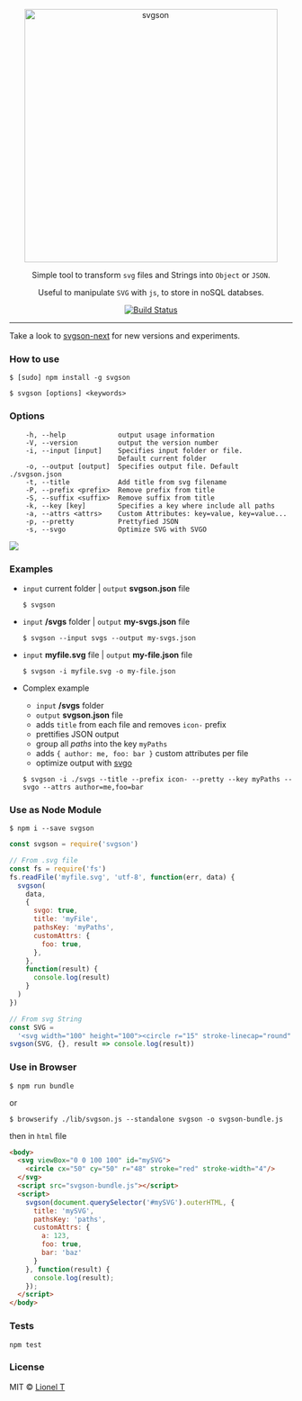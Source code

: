<p align="center">
  <img alt="svgson" title="svgson" src="/logo.svg" width="450">
</p>

<p align="center">
  Simple tool to transform <code>svg</code> files and Strings into <code>Object</code> or <code>JSON</code>.
</p>
<p align="center">
  Useful to manipulate <code>SVG</code> with <code>js</code>, to store in noSQL databses.
</p>

<p align="center">
  <a href="https://travis-ci.org/elrumordelaluz/svgson">
    <img src="https://travis-ci.org/elrumordelaluz/svgson.svg?branch=master" alt="Build Status">
  </a>
</p>

--- 

Take a look to [svgson-next](https://github.com/elrumordelaluz/svgson-next) for new versions and experiments.

### How to use

```
$ [sudo] npm install -g svgson
```

```
$ svgson [options] <keywords>
```

### Options

```
    -h, --help             output usage information
    -V, --version          output the version number
    -i, --input [input]    Specifies input folder or file.
                           Default current folder
    -o, --output [output]  Specifies output file. Default ./svgson.json
    -t, --title            Add title from svg filename
    -P, --prefix <prefix>  Remove prefix from title
    -S, --suffix <suffix>  Remove suffix from title
    -k, --key [key]        Specifies a key where include all paths
    -a, --attrs <attrs>    Custom Attributes: key=value, key=value...
    -p, --pretty           Prettyfied JSON
    -s, --svgo             Optimize SVG with SVGO
```

![](https://cdn.rawgit.com/elrumordelaluz/svgson/master/example.gif)

### Examples

* `input` current folder | `output` **svgson.json** file

  ```
  $ svgson
  ```

* `input` **/svgs** folder | `output` **my-svgs.json** file

  ```
  $ svgson --input svgs --output my-svgs.json
  ```

* `input` **myfile.svg** file | `output` **my-file.json** file

  ```
  $ svgson -i myfile.svg -o my-file.json
  ```

* Complex example

  * `input` **/svgs** folder
  * `output` **svgson.json** file
  * adds `title` from each file and removes `icon-` prefix
  * prettifies JSON output
  * group all _paths_ into the key `myPaths`
  * adds `{ author: me, foo: bar }` custom attributes per file
  * optimize output with [svgo](https://github.com/svg/svgo)

  ```
  $ svgson -i ./svgs --title --prefix icon- --pretty --key myPaths --svgo --attrs author=me,foo=bar
  ```

### Use as Node Module

```
$ npm i --save svgson
```

```js
const svgson = require('svgson')

// From .svg file
const fs = require('fs')
fs.readFile('myfile.svg', 'utf-8', function(err, data) {
  svgson(
    data,
    {
      svgo: true,
      title: 'myFile',
      pathsKey: 'myPaths',
      customAttrs: {
        foo: true,
      },
    },
    function(result) {
      console.log(result)
    }
  )
})

// From svg String
const SVG =
  '<svg width="100" height="100"><circle r="15" stroke-linecap="round" /></svg>'
svgson(SVG, {}, result => console.log(result))
```

### Use in Browser

```
$ npm run bundle
```

or

```
$ browserify ./lib/svgson.js --standalone svgson -o svgson-bundle.js
```

then in `html` file

```html
<body>
  <svg viewBox="0 0 100 100" id="mySVG">
  	<circle cx="50" cy="50" r="48" stroke="red" stroke-width="4"/>
  </svg>
  <script src="svgson-bundle.js"></script>
  <script>
    svgson(document.querySelector('#mySVG').outerHTML, {
      title: 'mySVG',
      pathsKey: 'paths',
      customAttrs: {
        a: 123,
        foo: true,
        bar: 'baz'
      }
    }, function(result) {
      console.log(result);
    });
  </script>
</body>
```

### Tests

```
npm test
```

### License

MIT © [Lionel T](https://elrumordelaluz.com)
